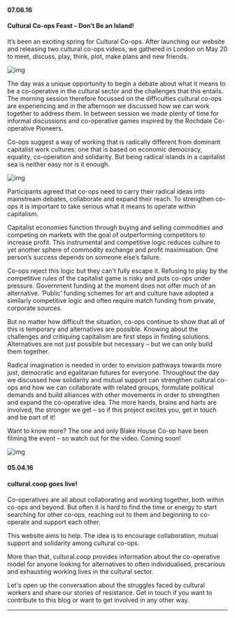 <!--
1. You will need to upload the image somewhere. I have been upload images onto http://imgur.com.
2. Once it is uploaded, there are a few links imgur provide you to the image. 
3. Copy the 'Direct Link' one
4. Paste it like this into the post ![img](http://i.imgur.com/ZsGBONc.png)
-->

#### 07.06.16
#### Cultural Co-ops Feast – Don’t Be an Island!

It’s been an exciting spring for Cultural Co-ops. After launching our website and releasing two cultural co-ops videos, we gathered in London on May 20 to meet, discuss, play, think, plot, make plans and new friends. 

![img](http://i.imgur.com/r43upr5.jpg)

The day was a unique opportunity to begin a debate about what it means to be a co-operative in the cultural sector and the challenges that this entails. The morning session therefore focussed on the difficulties cultural co-ops are experiencing and in the afternoon we discussed how we can work together to address them. In between session we made plenty of time for informal discussions and co-operative games inspired by the Rochdale Co-operative Pioneers.

Co-ops suggest a way of working that is radically different from dominant capitalist work cultures; one that is based on economic democracy, equality, co-operation and solidarity. But being radical islands in a capitalist sea is neither easy nor is it enough. 

![img](http://i.imgur.com/2dXUEAT.jpg)

Participants agreed that co-ops need to carry their radical ideas into mainstream debates, collaborate and expand their reach. To strengthen co-ops it is important to take serious what it means to operate within capitalism. 

Capitalist economies function through buying and selling commodities and competing on markets with the goal of outperforming competitors to increase profit. This instrumental and competitive logic reduces culture to yet another sphere of commodity exchange and profit maximisation. One person’s success depends on someone else’s failure. 

Co-ops reject this logic but they can’t fully escape it. Refusing to play by the competitive rules of the capitalist game is risky and puts co-ops under pressure. Government funding at the moment does not offer much of an alternative. ‘Public’ funding schemes for art and culture have adopted a similarly competitive logic and often require match funding from private, corporate sources. 

But no matter how difficult the situation, co-ops continue to show that all of this is temporary and alternatives are possible. Knowing about the challenges and critiquing capitalism are first steps in finding solutions. Alternatives are not just possible but necessary – but we can only build them together.

Radical imagination is needed in order to envision pathways towards more just, democratic and egalitarian futures for everyone. Throughout the day we discussed how solidarity and mutual support can strengthen cultural co-ops and how we can collaborate with related groups, formulate political demands and build alliances with other movements in order to strengthen and expand the co-operative idea. The more hands, brains and harts are involved, the stronger we get – so if this project excites you, get in touch and be part of it!

Want to know more? The one and only Blake House Co-op have been filming the event – so watch out for the video. Coming soon!

![img](http://i.imgur.com/iS6GAvh.jpg)

#### 05.04.16
#### cultural.coop goes live!

Co-operatives are all about collaborating and working together, both within co-ops and beyond. But often it is hard to find the time or energy to start searching for other co-ops, reaching out to them and beginning to co-operate and support each other.

This website aims to help. The idea is to encourage collaboration, mutual support and solidarity among cultural co-ops. 

More than that, cultural.coop provides information about the co-operative model for anyone looking for alternatives to often individualised, precarious and exhausting working lives in the cultural sector.

Let's open up the conversation about the struggles faced by cultural workers and share our stories of resistance. Get in touch if you want to contribute to this blog or want to get involved in any other way. 

---
